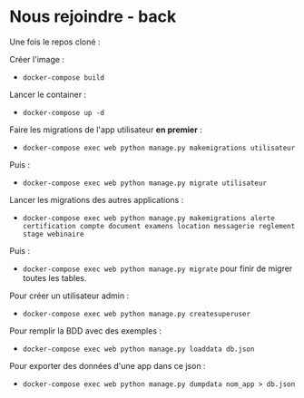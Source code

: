 # Nous rejoindre - back

Une fois le repos cloné :

Créer l'image :
-  `docker-compose build` 

Lancer le container :
-  `docker-compose up -d`

Faire les migrations de l'app utilisateur **en premier** :
-  `docker-compose exec web python manage.py makemigrations utilisateur`

Puis :
-  `docker-compose exec web python manage.py migrate utilisateur`

Lancer les migrations des autres applications :
-  `docker-compose exec web python manage.py makemigrations alerte certification compte document examens location messagerie reglement stage webinaire`

 Puis :
-  `docker-compose exec web python manage.py migrate` pour finir de migrer toutes les tables.


Pour créer un utilisateur admin : 
-  `docker-compose exec web python manage.py createsuperuser`

Pour remplir la BDD avec des exemples :
- `docker-compose exec web python manage.py loaddata db.json`

Pour exporter des données d'une app dans ce json :
- `docker-compose exec web python manage.py dumpdata nom_app > db.json`
